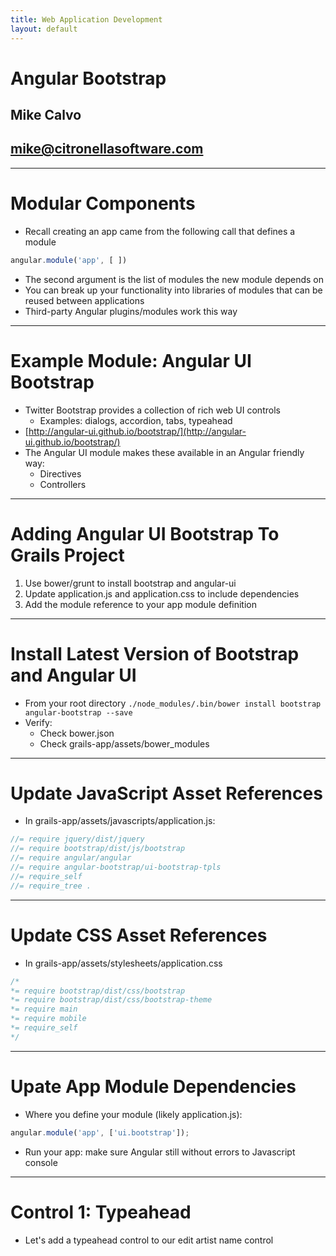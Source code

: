 ```yaml
---
title: Web Application Development
layout: default
---
```


# Angular Bootstrap
## Mike Calvo
## mike@citronellasoftware.com

---
# Modular Components
- Recall creating an app came from the following call that defines a module

``` javascript
angular.module('app', [ ])
```

- The second argument is the list of modules the new module depends on
- You can break up your functionality into libraries of modules that can be reused between applications
- Third-party Angular plugins/modules work this way

---
# Example Module: Angular UI Bootstrap
- Twitter Bootstrap provides a collection of rich web UI controls
  - Examples: dialogs, accordion, tabs, typeahead
- [http://angular-ui.github.io/bootstrap/](http://angular-ui.github.io/bootstrap/)
- The Angular UI module makes these available in an Angular friendly way:
  - Directives
  - Controllers

---
# Adding Angular UI Bootstrap To Grails Project
1. Use bower/grunt to install bootstrap and angular-ui
1. Update application.js and application.css to include dependencies
1. Add the module reference to your app module definition

---
# Install Latest Version of Bootstrap and Angular UI
- From your root directory
`./node_modules/.bin/bower install bootstrap angular-bootstrap --save`
- Verify:
  - Check bower.json
  - Check grails-app/assets/bower_modules

---
# Update JavaScript Asset References
- In grails-app/assets/javascripts/application.js:

``` javascript
//= require jquery/dist/jquery
//= require bootstrap/dist/js/bootstrap
//= require angular/angular
//= require angular-bootstrap/ui-bootstrap-tpls
//= require_self
//= require_tree .
```

---
# Update CSS Asset References
- In grails-app/assets/stylesheets/application.css

``` css
/*
*= require bootstrap/dist/css/bootstrap
*= require bootstrap/dist/css/bootstrap-theme
*= require main
*= require mobile
*= require_self
*/
```

---
# Upate App Module Dependencies
- Where you define your module (likely application.js):

``` javascript
angular.module('app', ['ui.bootstrap']);
```

- Run your app: make sure Angular still without errors to Javascript console

---
# Control 1: Typeahead
- Let's add a typeahead control to our edit artist name control
